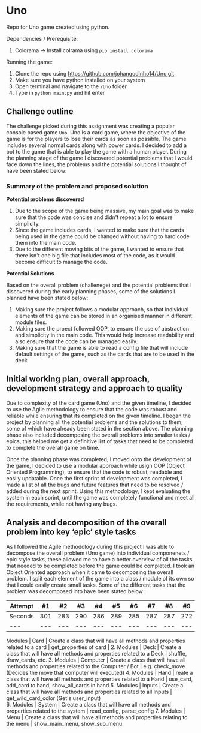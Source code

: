 # Uno
Repo for Uno game created using python.

Dependencies / Prerequisite: 
1. Colorama -> Install colrama using `pip install colorama`

Running the game: 
1. Clone the repo using https://github.com/johangodinho14/Uno.git
2. Make sure you have python installed on your system
3. Open terminal and navigate to the `/Uno` folder 
4. Type in `python main.py` and hit enter


## Challenge outline
The challenge picked during this assignment was creating a popular console based game `Uno`. Uno is a card game, where the objective of the game is for the players to lose their cards as soon as possible. The game includes several normal cards along with power cards. I decided to add a bot to the game that is able to play the game with a human player. During the planning stage of the game I discovered potential problems that I would face down the lines, the problems and the potential solutions I thought of have been stated below: 

### Summary of the problem and proposed solution
**Potential problems discovered**
1. Due to the scope of the game being massive, my main goal was to make sure that the code was concise and didn't repeat a lot to ensure simplicity.
2. Since the game includes cards, I wanted to make sure that the cards being used in the game could be changed without having to hard code them into the main code.
3. Due to the different moving bits of the game, I wanted to ensure that there isn't one big file that includes most of the code, as it would become difficult to manage the code.

**Potential Solutions**

Based on the overall problem (challenege) and the potential problems that I discovered during the early planning phases, some of the solutions I planned have been stated below: 
1. Making sure the project follows a modular approach, so that individual elements of the game can be stored in an organised manner in different module files.
2. Making sure the proect followed OOP, to ensure the use of abstraction and simplicity in the main code. This would help increase readability and also ensure that the code can be managed easily.
3. Making sure that the game is able to read a config file that will include default settings of the game, such as the cards that are to be used in the deck

## Initial working plan, overall approach, development strategy and approach to quality

Due to complexity of the card game (Uno) and the given timeline, I decided to use the Agile methodology to ensure that the code was robust and reliable while ensuring that its completed on the given timeline. I began the project by planning all the potential problems and the solutions to them, some of which have already been stated in the section above. The planning phase also included decomposing the overall problems into smaller tasks / epics, this helped me get a definitive list of tasks that need to be completed to complete the overall game on time. 

Once the planning phase was completed, I moved onto the development of the game, I decided to use a modular approach while usign OOP (Object Oriented Programming), to ensure that the code is robust, readable and easily updatable. Once the first sprint of development was completed, I made a list of all the bugs and future features that need to be resolved / added during the next sprint. Using this methodology, I kept evaluating the system in each sprint, until the game was completely functional and meet all the requirements, while not having any bugs.

## Analysis and decomposition of the overall problem into key ‘epic’ style tasks

As I followed the Agile methodology during this project I was able to decompose the overall problem (Uno game) into individual componenets / epic style tasks, these allowed me to have a better overview of all the tasks that needed to be completed before the game could be completed. I took an Object Oriented approach when it came to decomposing the overall problem. I split each element of the game into a class / module of its own so that I could easily create small tasks. Some of the different tasks that the problem was decomposed into have been stated below : 

Attempt | #1 | #2 | #3 | #4 | #5 | #6 | #7 | #8 | #9 | #10 | #11 |
--- | --- | --- | --- |--- |--- |--- |--- |--- |--- |--- |--- |
Seconds | 301 | 283 | 290 | 286 | 289 | 285 | 287 | 287 | 272 | 276 | 269 | 
--- | --- | --- | --- |--- |--- |--- |--- |--- |--- |--- |--- |

Modules | Card | Create a class that will have all methods and properties related to a card | get_properties of card | 
2. Modules | Deck | Create a class that will have all methods and properties related to a Deck | shuffle, draw_cards, etc.
3. Modules | Computer | Create a class that will have all methods and properties related to the Computer / Bot | e.g. check_move (Decides the move that computer will executed)
4. Modules | Hand | reate a class that will have all methods and properties related to a Hand | use_card, add_card to hand, show_all_cards in hand
5. Modules | Inputs | Create a class that will have all methods and properties related to all Inputs | get_wild_card_color (Get's user_input)                       
6. Modules | System | Create a class that will have all methods and properties related to the system | read_config, parse_config 
7. Modules | Menu | Create a class that will have all methods and properties relating to the menu | show_main_menu, show_sub_menu






